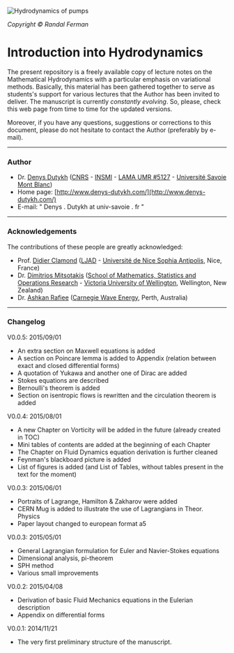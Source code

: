 ![Hydrodynamics of pumps](pics/Hydrodynamics.jpg)

*Copyright © Randal Ferman*

# Introduction into Hydrodynamics #

The present repository is a freely available copy of lecture notes on the Mathematical Hydrodynamics with a particular emphasis on variational methods. Basically, this material has been gathered together to serve as students's support for various lectures that the Author has been invited to deliver. The manuscript is currently *constantly evolving*. So, please, check this web page from time to time for the updated versions.

Moreover, if you have any questions, suggestions or corrections to this document, please do not hesitate to contact the Author (preferably by e-mail).

---

### Author ###

* Dr. [Denys Dutykh](http://www.denys-dutykh.com/) ([CNRS](http://www.cnrs.fr/) - [INSMI](http://www.cnrs.fr/insmi/) - [LAMA UMR #5127](http://www.lama.univ-savoie.fr/index.php) - [Université Savoie Mont Blanc](http://www.univ-smb.fr/))
* Home page: [http://www.denys-dutykh.com/](http://www.denys-dutykh.com/)
* E-mail: " Denys . Dutykh at univ-savoie . fr "

---

### Acknowledgements ###

The contributions of these people are greatly acknowledged:

* Prof. [Didier Clamond](http://math.unice.fr/~didierc/) ([LJAD](http://math.unice.fr/) - [Université de Nice Sophia Antipolis](http://unice.fr/), Nice, France)
* Dr. [Dimitrios Mitsotakis](https://sites.google.com/site/dmitsot/) ([School of Mathematics, Statistics and Operations Research](http://www.victoria.ac.nz/smsor/) - [Victoria University of Wellington](http://www.victoria.ac.nz/), Wellington, New Zealand)
* Dr. [Ashkan Rafiee](https://au.linkedin.com/pub/ashkan-rafiee/80/205/403) ([Carnegie Wave Energy](http://www.carnegiewave.com/), Perth, Australia)

---

### Changelog ###

V0.0.5: 2015/09/01

* An extra section on Maxwell equations is added
* A section on Poincare lemma is added to Appendix (relation between exact and closed differential forms)
* A quotation of Yukawa and another one of Dirac are added
* Stokes equations are described
* Bernoulli's theorem is added
* Section on isentropic flows is rewritten and the circulation theorem is added

V0.0.4: 2015/08/01

* A new Chapter on Vorticity will be added in the future (already created in TOC)
* Mini tables of contents are added at the beginning of each Chapter
* The Chapter on Fluid Dynamics equation derivation is further cleaned
* Feynman's blackboard picture is added
* List of figures is added (and List of Tables, without tables present in the text for the moment)

V0.0.3: 2015/06/01

* Portraits of Lagrange, Hamilton & Zakharov were added
* CERN Mug is added to illustrate the use of Lagrangians in Theor. Physics
* Paper layout changed to european format a5

V0.0.3: 2015/05/01

* General Lagrangian formulation for Euler and Navier-Stokes equations
* Dimensional analysis, pi-theorem
* SPH method
* Various small improvements

V0.0.2: 2015/04/08

* Derivation of basic Fluid Mechanics equations in the Eulerian description
* Appendix on differential forms

V0.0.1: 2014/11/21

* The very first preliminary structure of the manuscript.